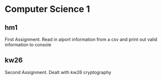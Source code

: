 # Computer Science 1

## hm1
First Assignment. Read in aiport information from a csv and print out valid information to console

## kw26
Second Assignment. Dealt with kw26 cryptography
